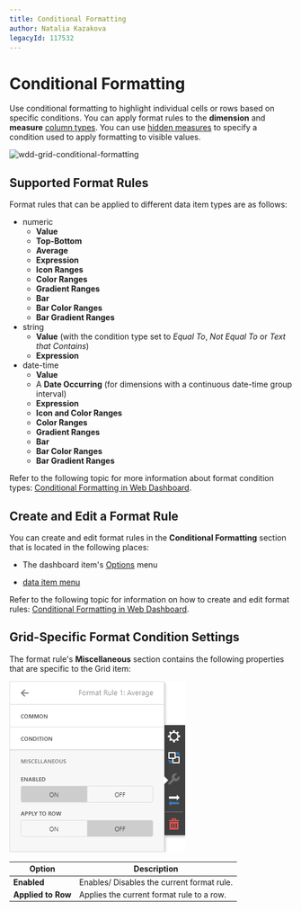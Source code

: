 ```yaml
---
title: Conditional Formatting
author: Natalia Kazakova
legacyId: 117532
---
```

# Conditional Formatting
Use conditional formatting to highlight individual cells or rows based on specific conditions. You can apply format rules to the **dimension** and **measure** [column types](columns.md). You can use [hidden measures](../../binding-dashboard-items-to-data/hidden-data-items.md) to specify a condition used to apply formatting to visible values. 

![wdd-grid-conditional-formatting](../../../../images/img125791.png) 

## Supported Format Rules

Format rules that can be applied to different data item types are as follows:
* numeric 
	* **Value**
	* **Top-Bottom**
	* **Average**
	* **Expression**  
	* **Icon Ranges**
	* **Color Ranges**
	* **Gradient Ranges**
	* **Bar** 
	* **Bar Color Ranges** 
	* **Bar Gradient Ranges** 
* string 
	* **Value** (with the condition type set to _Equal To_, _Not Equal To_ or _Text that Contains_)
	* **Expression**
* date-time 
	* **Value**
	* A **Date Occurring** (for dimensions with a continuous date-time group interval)
	* **Expression**
	* **Icon and Color Ranges**
	* **Color Ranges**
	* **Gradient Ranges**
	* **Bar** 
	* **Bar Color Ranges** 
	* **Bar Gradient Ranges** 

Refer to the following topic for more information about format condition types: [Conditional Formatting in Web Dashboard](../../appearance-customization/conditional-formatting.md).

## Create and Edit a Format Rule   

You can create and edit format rules in the **Conditional Formatting** section that is located in the following places:

* The dashboard item's [Options](../../ui-elements/dashboard-item-menu.md) menu

*  [data item menu](../../ui-elements/data-item-menu.md)

Refer to the following topic for information on how to create and edit format rules: [Conditional Formatting in Web Dashboard](../../appearance-customization/conditional-formatting.md).

## Grid-Specific Format Condition Settings

The format rule's **Miscellaneous** section contains the following properties that are specific to the Grid item:

![web-cf-grid-miscellaneous](../../../../images/web-cf-grid-miscellaneous.png)

 | Option | Description |
 | -- | --| 
 | **Enabled** | Enables/ Disables the current format rule. |
 | **Applied to Row** | Applies the current format rule to a row. |